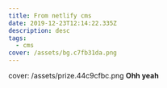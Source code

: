 ```yaml
---
title: From netlify cms
date: 2019-12-23T12:14:22.335Z
description: desc
tags:
  - cms
cover: /assets/bg.c7fb31da.png
---
```


cover: /assets/prize.44c9cfbc.png
**Ohh yeah**
